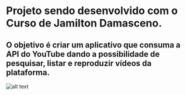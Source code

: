 # Projeto sendo desenvolvido com o Curso de Jamilton Damasceno. 

## O objetivo é criar um aplicativo que consuma a API do YouTube dando a possibilidade de pesquisar, listar e reproduzir vídeos da plataforma.

![alt text](https://onedrive.live.com/?cid=E63622D86FE8E8CA&id=E63622D86FE8E8CA%2180172&parId=root&o=OneUp)

